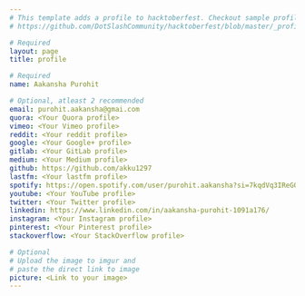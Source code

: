 ```yaml
---
# This template adds a profile to hacktoberfest. Checkout sample profile at
# https://github.com/DotSlashCommunity/hacktoberfest/blob/master/_profile/ksdme.md

# Required
layout: page
title: profile

# Required
name: Aakansha Purohit

# Optional, atleast 2 recommended
email: purohit.aakansha@gmai.com
quora: <Your Quora profile>
vimeo: <Your Vimeo profile>
reddit: <Your reddit profile>
google: <Your Google+ profile>
gitlab: <Your GitLab profile>
medium: <Your Medium profile>
github: https://github.com/akku1297
lastfm: <Your lastfm profile>
spotify: https://open.spotify.com/user/purohit.aakansha?si=7kqdVq3IReGQ1THjMkMbZQ
youtube: <Your YouTube profile>
twitter: <Your Twitter profile>
linkedin: https://www.linkedin.com/in/aakansha-purohit-1091a176/
instagram: <Your Instagram profile>
pinterest: <Your Pinterest profile>
stackoverflow: <Your StackOverflow profile>

# Optional
# Upload the image to imgur and
# paste the direct link to image
picture: <Link to your image>
---
```

